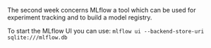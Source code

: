 The second week concerns MLflow a tool which can be used for experiment tracking and to build a model registry.

To start the MLflow UI you can use: `mlflow ui --backend-store-uri sqlite:///mlflow.db`
